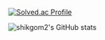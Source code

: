 [![Solved.ac Profile](http://mazassumnida.wtf/api/generate_badge?boj=ylrac)](https://solved.ac/ylrac)

![shikgom2's GitHub stats](https://github-readme-stats.vercel.app/api?username=shikgom2&show_icons=true&theme=dark)